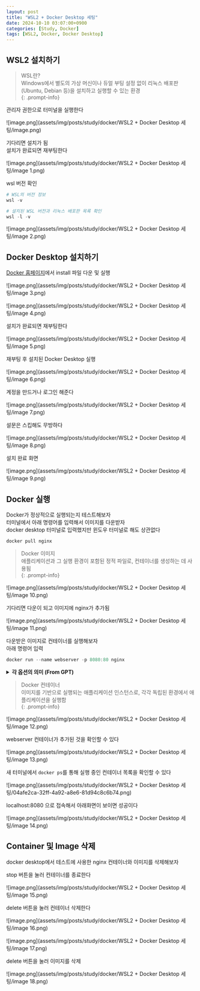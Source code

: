 ```yaml
---
layout: post
title: "WSL2 + Docker Desktop 세팅"
date: 2024-10-10 03:07:00+0900
categories: [Study, Docker]
tags: [WSL2, Docker, Docker Desktop]
---
```


## WSL2 설치하기

> WSL란?  
> Windows에서 별도의 가상 머신이나 듀얼 부팅 설정 없이 리눅스 배포판(Ubuntu, Debian 등)을 설치하고 실행할 수 있는 환경  
{: .prompt-info}

관리자 권한으로 터미널을 실행한다

![image.png](assets/img/posts/study/docker/WSL2 + Docker Desktop 세팅/image.png)

기다리면 설치가 됨  
설치가 완료되면 재부팅한다

![image.png](assets/img/posts/study/docker/WSL2 + Docker Desktop 세팅/image 1.png)

wsl 버전 확인

```powershell
# WSL의 버전 정보
wsl -v

# 설치된 WSL 버전과 리눅스 배포판 목록 확인
wsl -l -v
```

![image.png](assets/img/posts/study/docker/WSL2 + Docker Desktop 세팅/image 2.png)

## Docker Desktop 설치하기

[Docker 홈페이지](https://www.docker.com/)에서 install 파일 다운 및 실행

![image.png](assets/img/posts/study/docker/WSL2 + Docker Desktop 세팅/image 3.png)

![image.png](assets/img/posts/study/docker/WSL2 + Docker Desktop 세팅/image 4.png)

설치가 완료되면 재부팅한다

![image.png](assets/img/posts/study/docker/WSL2 + Docker Desktop 세팅/image 5.png)

재부팅 후 설치된 Docker Desktop 실행

![image.png](assets/img/posts/study/docker/WSL2 + Docker Desktop 세팅/image 6.png)

계정을 만드거나 로그인 해준다

![image.png](assets/img/posts/study/docker/WSL2 + Docker Desktop 세팅/image 7.png)

설문은 스킵해도 무방하다

![image.png](assets/img/posts/study/docker/WSL2 + Docker Desktop 세팅/image 8.png)

설치 완료 화면

![image.png](assets/img/posts/study/docker/WSL2 + Docker Desktop 세팅/image 9.png)

## Docker 실행

Docker가 정상적으로 실행되는지 테스트해보자  
터미널에서 아래 명령어를 입력해서 이미지를 다운받자  
docker desktop 터미널로 입력했지만 윈도우 터미널로 해도 상관없다

```powershell
docker pull nginx
```

> Docker 이미지  
> 애플리케이션과 그 실행 환경이 포함된 정적 파일로, 컨테이너를 생성하는 데 사용됨  
{: .prompt-info}

![image.png](assets/img/posts/study/docker/WSL2 + Docker Desktop 세팅/image 10.png)

기다리면 다운이 되고 이미지에 nginx가 추가됨

![image.png](assets/img/posts/study/docker/WSL2 + Docker Desktop 세팅/image 11.png)

다운받은 이미지로 컨테이너를 실행해보자  
아래 명령어 입력

```powershell
docker run --name webserver -p 8080:80 nginx
```

<details>  
    <summary><b>각 옵션의 의미 (From GPT)</b></summary>
    <ul>
        <li>
            <b>docker run</b><br>
            - `docker run`은 새로운 컨테이너를 생성하고, 이미지를 기반으로 해당 컨테이너를 실행하는 명령어입니다.<br>
            - `docker`는 Docker CLI(명령어 인터페이스)를 호출하는 기본 명령어이고, `run`은 컨테이너를 실행하기 위한 서브 커맨드입니다.
        </li>
        <li>
            <b>--name webserver</b><br>
            - `--name` 옵션은 생성할 컨테이너의 이름을 지정합니다.<br>
            - 여기서는 `webserver`라는 이름을 설정했습니다.<br>
            - 이 옵션을 사용하지 않으면, 도커는 임의의 이름(예: `adoring_elion` 등)을 컨테이너에 할당합니다.
        </li>
        <li>
            <b>-p 8080:80</b><br>
            - `-p` 옵션은 컨테이너의 포트를 호스트의 특정 포트와 매핑(포트 포워딩)하는 역할을 합니다.<br>
            - 형식: `호스트포트:컨테이너포트`<br>
            - 호스트 포트: 호스트(사용자의 로컬 머신)에서 사용할 포트 번호.<br>
            - 컨테이너 포트: 컨테이너 내부에서 사용하는 포트 번호.<br>
            - 예시에서 `8080:80`은 <b>호스트의 8080 포트</b>를 <b>컨테이너의 80 포트</b>와 연결하라는 의미입니다.
        </li>
        <li>
            <b>nginx</b><br>
            - `nginx`는 사용할 Docker 이미지 이름입니다.<br>
            - 이 명령어는 도커 허브(Docker Hub)에서 `nginx` 이미지를 가져와 컨테이너를 생성하고 실행합니다.<br>
            - 이미 로컬에 이미지가 존재하지 않으면, 자동으로 Docker Hub에서 다운로드하여 사용합니다.
        </li>
    </ul>
</details>

> Docker 컨테이너  
> 이미지를 기반으로 실행되는 애플리케이션 인스턴스로, 각각 독립된 환경에서 애플리케이션을 실행함  
{: .prompt-info}

![image.png](assets/img/posts/study/docker/WSL2 + Docker Desktop 세팅/image 12.png)

webserver 컨테이너가 추가된 것을 확인할 수 있다

![image.png](assets/img/posts/study/docker/WSL2 + Docker Desktop 세팅/image 13.png)

새 터미널에서 `docker ps`를 통해 실행 중인 컨테이너 목록을 확인할 수 있다

![image.png](assets/img/posts/study/docker/WSL2 + Docker Desktop 세팅/04afe2ca-32ff-4a92-a8e6-81d94c8c6b74.png)

localhost:8080 으로 접속해서 아래화면이 보이면 성공이다

![image.png](assets/img/posts/study/docker/WSL2 + Docker Desktop 세팅/image 14.png)

## Container 및 Image 삭제

docker desktop에서 테스트에 사용한 nginx 컨테이너와 이미지를 삭제해보자

stop 버튼을 눌러 컨테이너를 종료한다

![image.png](assets/img/posts/study/docker/WSL2 + Docker Desktop 세팅/image 15.png)

delete 버튼을 눌러 컨테이너 삭제한다

![image.png](assets/img/posts/study/docker/WSL2 + Docker Desktop 세팅/image 16.png)

![image.png](assets/img/posts/study/docker/WSL2 + Docker Desktop 세팅/image 17.png)

delete 버튼을 눌러 이미지를 삭제

![image.png](assets/img/posts/study/docker/WSL2 + Docker Desktop 세팅/image 18.png)
